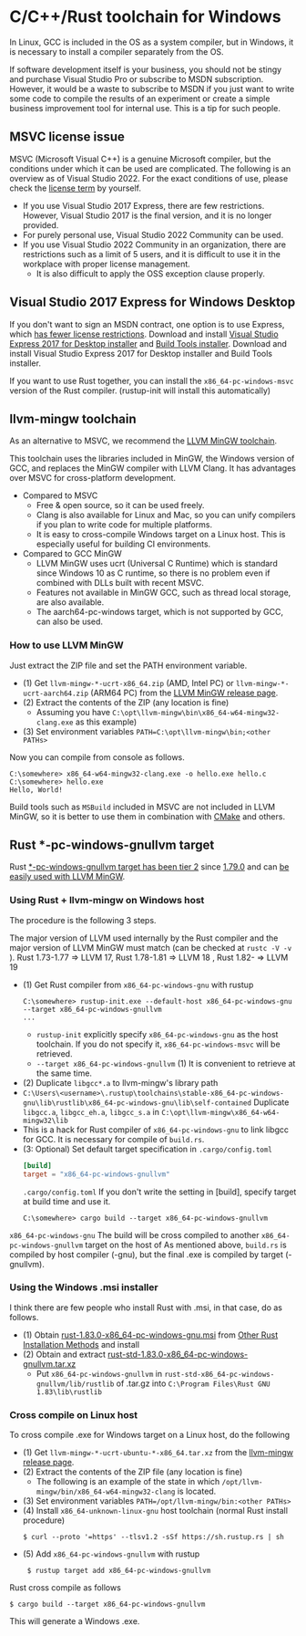 <!--
SPDX-FileCopyrightText: 2024 Hanabusa Masahiro
SPDX-License-Identifier: CC-BY-4.0
-->

# C/C++/Rust toolchain for Windows

In Linux, GCC is included in the OS as a system compiler, but in Windows, it is necessary to install a compiler separately from the OS.

If software development itself is your business, you should not be stingy and purchase Visual Studio Pro or subscribe to MSDN subscription. 
However, it would be a waste to subscribe to MSDN if you just want to write some code to compile the results of an experiment or create a simple business improvement tool for internal use. 
This is a tip for such people.

## MSVC license issue

MSVC (Microsoft Visual C++) is a genuine Microsoft compiler, but the conditions under which it can be used are complicated. The following is an overview as of Visual Studio 2022. For the exact conditions of use, please check the [license term](https://visualstudio.microsoft.com/en/license-terms/) by yourself.

- If you use Visual Studio 2017 Express, there are few restrictions. However, Visual Studio 2017 is the final version, and it is no longer provided.
- For purely personal use, Visual Studio 2022 Community can be used.
- If you use Visual Studio 2022 Community in an organization, there are restrictions such as a limit of 5 users, and it is difficult to use it in the workplace with proper license management.
  - It is also difficult to apply the OSS exception clause properly.

## Visual Studio 2017 Express for Windows Desktop

If you don't want to sign an MSDN contract, one option is to use Express, which [has fewer license restrictions](https://visualstudio.microsoft.com/en/license-terms/mlt080317/). 
Download and install [Visual Studio Express 2017 for Desktop installer](https://aka.ms/vs/15/release/vs_WDExpress.exe) and [Build Tools installer](https://aka.ms/vs/15/release/vs_buildtools.exe). Download and install Visual Studio Express 2017 for Desktop installer and Build Tools installer.

If you want to use Rust together, you can install the `x86_64-pc-windows-msvc` version of the Rust compiler. (rustup-init will install this automatically)

## llvm-mingw toolchain

As an alternative to MSVC, we recommend the [LLVM MinGW toolchain](https://github.com/mstorsjo/llvm-mingw).

This toolchain uses the libraries included in MinGW, the Windows version of GCC, and replaces the MinGW compiler with LLVM Clang. 
It has advantages over MSVC for cross-platform development.

- Compared to MSVC
  - Free & open source, so it can be used freely.
  - Clang is also available for Linux and Mac, so you can unify compilers if you plan to write code for multiple platforms.
  - It is easy to cross-compile Windows target on a Linux host. This is especially useful for building CI environments.
- Compared to GCC MinGW
  - LLVM MinGW uses ucrt (Universal C Runtime) which is standard since Windows 10 as C runtime, so there is no problem even if combined with DLLs built with recent MSVC.
  - Features not available in MinGW GCC, such as thread local storage, are also available.
  - The aarch64-pc-windows target, which is not supported by GCC, can also be used.

### How to use LLVM MinGW

Just extract the ZIP file and set the PATH environment variable.

- (1) Get `llvm-mingw-*-ucrt-x86_64.zip` (AMD, Intel PC) or `llvm-mingw-*-ucrt-aarch64.zip` (ARM64 PC) from the [LLVM MinGW release page](https://github.com/mstorsjo/llvm-mingw/releases).
- (2) Extract the contents of the ZIP (any location is fine)
  - Assuming you have `C:\opt\llvm-mingw\bin\x86_64-w64-mingw32-clang.exe` as this example)
- (3) Set environment variables `PATH=C:\opt\llvm-mingw\bin;<other PATHs>`

Now you can compile from console as follows.

``` console
C:\somewhere> x86_64-w64-mingw32-clang.exe -o hello.exe hello.c
C:\somewhere> hello.exe
Hello, World!
```

Build tools such as `MSBuild` included in MSVC are not included in LLVM MinGW, so it is better to use them in combination with [CMake](https://cmake.org/) and others.

## Rust \*-pc-windows-gnullvm target

Rust [\*-pc-windows-gnullvm target has been tier 2](https://github.com/rust-lang/rust/pull/121712) since [1.79.0](https://github.com/rust-lang/rust/releases/tag/1.79.0) and can [be easily used with LLVM MinGW](https://doc.rust-lang.org/rustc/platform-support/pc-windows-gnullvm.html).

###  Using Rust + llvm-mingw on Windows host

The procedure is the following 3 steps.

The major version of LLVM used internally by the Rust compiler and the major version of LLVM MinGW must match (can be checked at `rustc -V -v` ). Rust 1.73-1.77 =\> LLVM 17, Rust 1.78-1.81 =\> LLVM 18 , Rust 1.82- =\> LLVM 19

- (1) Get Rust compiler from `x86_64-pc-windows-gnu` with rustup  
    ``` console
    C:\somewhere> rustup-init.exe --default-host x86_64-pc-windows-gnu --target x86_64-pc-windows-gnullvm
    ...
    ```
  - `rustup-init` explicitly specify `x86_64-pc-windows-gnu` as the host toolchain. If you do not specify it, `x86_64-pc-windows-msvc` will be retrieved.
  - `--target x86_64-pc-windows-gnullvm` (1) It is convenient to retrieve  at the same time.
-  (2) Duplicate `libgcc*.a` to llvm-mingw's library path
  - `C:\Users\<username>\.rustup\toolchains\stable-x86_64-pc-windows-gnu\lib\rustlib\x86_64-pc-windows-gnu\lib\self-contained` Duplicate `libgcc.a`, `libgcc_eh.a`, `libgcc_s.a` in `C:\opt\llvm-mingw\x86_64-w64-mingw32\lib` 
  - This is a hack for Rust compiler of `x86_64-pc-windows-gnu` to link libgcc for GCC. It is necessary for compile of `build.rs`.
- (3: Optional) Set default target specification in `.cargo/config.toml`   
    ``` toml
    [build]
    target = "x86_64-pc-windows-gnullvm"
    ```
    `.cargo/config.toml` If you don't write the setting in \[build\], specify target at build time and use it.
    ``` console
    C:\somewhere> cargo build --target x86_64-pc-windows-gnullvm
    ```

`x86_64-pc-windows-gnu` The build will be cross compiled to another `x86_64-pc-windows-gnullvm` target on the host of As mentioned above, `build.rs` is compiled by host compiler (-gnu), but the final .exe is compiled by target (-gnullvm).

### Using the Windows .msi installer

I think there are few people who install Rust with .msi, in that case, do as follows.

- (1) Obtain [rust-1.83.0-x86\_64-pc-windows-gnu.msi](https://static.rust-lang.org/dist/rust-1.83.0-x86_64-pc-windows-gnu.msi) from [Other Rust Installation Methods](https://forge.rust-lang.org/infra/other-installation-methods.html) and install
- (2) Obtain and extract [rust-std-1.83.0-x86\_64-pc-windows-gnullvm.tar.xz](https://static.rust-lang.org/dist/2024-11-28/rust-std-1.83.0-x86_64-pc-windows-gnullvm.tar.xz) 
  - Put `x86_64-pc-windows-gnullvm` in `rust-std-x86_64-pc-windows-gnullvm/lib/rustlib` of .tar.gz into `C:\Program Files\Rust GNU 1.83\lib\rustlib` 

### Cross compile on Linux host

To cross compile .exe for Windows target on a Linux host, do the following

- (1) Get `llvm-mingw-*-ucrt-ubuntu-*-x86_64.tar.xz` from the [llvm-mingw release page](https://github.com/mstorsjo/llvm-mingw/releases).
- (2) Extract the contents of the ZIP file (any location is fine)
  - The following is an example of the state in which `/opt/llvm-mingw/bin/x86_64-w64-mingw32-clang` is located.
- (3) Set environment variables `PATH=/opt/llvm-mingw/bin:<other PATHs>`
- (4) Install `x86_64-unknown-linux-gnu` host toolchain (normal Rust install procedure)  
     ``` console
     $ curl --proto '=https' --tlsv1.2 -sSf https://sh.rustup.rs | sh
    ```
- (5) Add `x86_64-pc-windows-gnullvm` with rustup  
    ``` console
     $ rustup target add x86_64-pc-windows-gnullvm
    ```

Rust cross compile as follows

``` console
$ cargo build --target x86_64-pc-windows-gnullvm
```

This will generate a Windows .exe.

